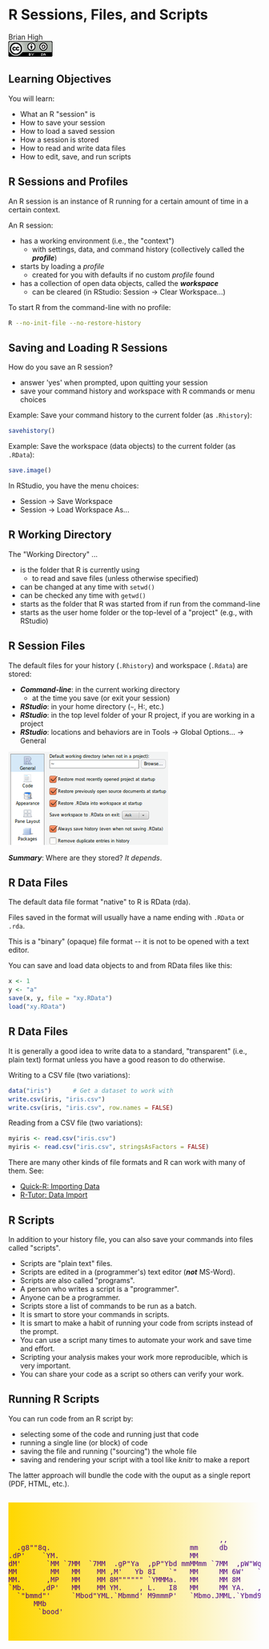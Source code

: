 # R Sessions, Files, and Scripts
Brian High  
![CC BY-SA 4.0](../images/cc_by-sa_4.png)  



## Learning Objectives

You will learn:

* What an R "session" is
* How to save your session
* How to load a saved session
* How a session is stored
* How to read and write data files
* How to edit, save, and run scripts


## R Sessions and Profiles

An R session is an instance of R running for a certain amount of time in a certain context.

An R session:
 
* has a working environment (i.e., the "context")
    - with settings, data, and command history (collectively called the **_profile_**)
* starts by loading a *profile*
    - created for you with defaults if no custom *profile* found
* has a collection of open data objects, called the **_workspace_**
    - can be cleared (in RStudio: Session -> Clear Workspace...)

To start R from the command-line with no profile: 


```bash
R --no-init-file --no-restore-history
```

## Saving and Loading R Sessions

How do you save an R session?

* answer 'yes' when prompted, upon quitting your session
* save your command history and workspace with R commands or menu choices

Example: Save your command history to the current folder (as `.Rhistory`):


```r
savehistory()
```

Example: Save the workspace (data objects) to the current folder (as `.RData`):


```r
save.image()
```

In RStudio, you have the menu choices: 

* Session -> Save Workspace
* Session -> Load Workspace As...

## R Working Directory

The "Working Directory" ...

* is the folder that R is currently using
    -  to read and save files (unless otherwise specified)
* can be changed at any time with `setwd()`
* can be checked any time with `getwd()`
* starts as the folder that R was started from if run from the command-line
* starts as the user home folder or the top-level of a "project" (e.g., with RStudio)

## R Session Files

The default files for your history (`.Rhistory`) and workspace (`.Rdata`) are stored:

* **_Command-line_**: in the current working directory
    - at the time you save (or exit your session)
* **_RStudio_**: in your home directory (`~`, H:\, etc.)
* **_RStudio_**: in the top level folder of your R project, if you are working in a project
* **_RStudio_**: locations and behaviors are in Tools -> Global Options... -> General

![](images/environment.png)

**_Summary_**: Where are they stored? *It depends*.

## R Data Files

The default data file format "native" to R is RData (rda).

Files saved in the format will usually have a name ending with `.RData` or `.rda`.

This is a "binary" (opaque) file format -- it is not to be opened with a text editor.

You can save and load data objects to and from RData files like this:


```r
x <- 1
y <- "a"
save(x, y, file = "xy.RData")
load("xy.RData")
```

## R Data Files

It is generally a good idea to write data to a standard, "transparent" (i.e., plain text) format
unless you have a good reason to do otherwise.

Writing to a CSV file (two variations):


```r
data("iris")      # Get a dataset to work with
write.csv(iris, "iris.csv")
write.csv(iris, "iris.csv", row.names = FALSE)
```

Reading from a CSV file (two variations):


```r
myiris <- read.csv("iris.csv")
myiris <- read.csv("iris.csv", stringsAsFactors = FALSE)
```

There are many other kinds of file formats and R can work with many of them. See:

* [Quick-R: Importing Data](http://www.statmethods.net/input/importingdata.html)
* [R-Tutor: Data Import](http://www.r-tutor.com/r-introduction/data-frame/data-import)

## R Scripts

In addition to your history file, you can also save your commands into files called "scripts".

* Scripts are "plain text" files.
* Scripts are edited in a (programmer's) text editor (**_not_** MS-Word).
* Scripts are also called "programs".
* A person who writes a script is a "programmer".
* Anyone can be a programmer.
* Scripts store a list of commands to be run as a batch.
* It is smart to store your commands in scripts.
* It is smart to make a habit of running your code from scripts instead of the prompt.
* You can use a script many times to automate your work and save time and effort.
* Scripting your analysis makes your work more reproducible, which is very important.
* You can share your code as a script so others can verify your work.

## Running R Scripts

You can run code from an R script by:

* selecting some of the code and running just that code
* running a single line (or block) of code
* saving the file and running ("sourcing") the whole file
* saving and rendering your script with a tool like *knitr* to make a report

The latter approach will bundle the code with the ouput as a single report (PDF, HTML, etc.).

## 


<pre style="color: indigo; background: linear-gradient(to right, gold, rgba(255,0,0,0)); padding-top: 50px; padding-bottom: 50px;">
                                                                                        
                                                  ,,                                    
  .g8""8q.                                 mm     db                           ,M"""b.  
.dP'    `YM.                               MM                                  89'  `Mg 
dM'      `MM `7MM  `7MM  .gP"Ya  ,pP"Ybd mmMMmm `7MM  ,pW"Wq.`7MMpMMMb.  ,pP"Ybd    ,M9 
MM        MM   MM    MM ,M'   Yb 8I   `"   MM     MM 6W'   `Wb MM    MM  8I   `" mMMY'  
MM.      ,MP   MM    MM 8M"""""" `YMMMa.   MM     MM 8M     M8 MM    MM  `YMMMa. MM     
`Mb.    ,dP'   MM    MM YM.    , L.   I8   MM     MM YA.   ,A9 MM    MM  L.   I8 ,,     
  `"bmmd"'     `Mbod"YML.`Mbmmd' M9mmmP'   `Mbmo.JMML.`Ybmd9'.JMML  JMML.M9mmmP' db     
      MMb                                                                               
       `bood'
</pre>
<!-- http://patorjk.com/software/taag/#p=display&f=Georgia11&t=Questions%3F%0A -->
